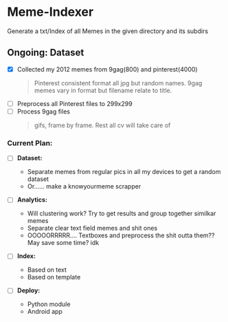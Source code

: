 # Meme-Indexer
Generate a txt/Index of all Memes in the given directory and its subdirs

## Ongoing: Dataset
  - [x] Collected my 2012 memes from 9gag(800) and pinterest(4000)
    > Pinterest consistent format all jpg but random names. 9gag memes vary in format but filename relate to title.
  - [ ] Preprocess all Pinterest files to 299x299
  - [ ] Process 9gag files
    > gifs, frame by frame. Rest all cv will take care of

### Current Plan:
  - [ ] **Dataset:**
    - Separate memes from regular pics in all my devices to get a random dataset
    - Or...... make a knowyourmeme scrapper
  
  - [ ] **Analytics:**
    - Will clustering work? Try to get results and group together similkar memes
    - Separate clear text field memes and shit ones
    - OOOOORRRRR.... Textboxes and preprocess the shit outta them?? May save some time? idk
  - [ ] **Index:**
    - Based on text
    - Based on template
  - [ ] **Deploy:**
    - Python module
    - Android app
  
